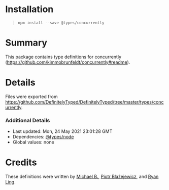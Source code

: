 # Installation
> `npm install --save @types/concurrently`

# Summary
This package contains type definitions for concurrently (https://github.com/kimmobrunfeldt/concurrently#readme).

# Details
Files were exported from https://github.com/DefinitelyTyped/DefinitelyTyped/tree/master/types/concurrently.

### Additional Details
 * Last updated: Mon, 24 May 2021 23:01:28 GMT
 * Dependencies: [@types/node](https://npmjs.com/package/@types/node)
 * Global values: none

# Credits
These definitions were written by [Michael B.](https://github.com/Blasz), [Piotr Błażejewicz](https://github.com/peterblazejewicz), and [Ryan Ling](https://github.com/72636c).
